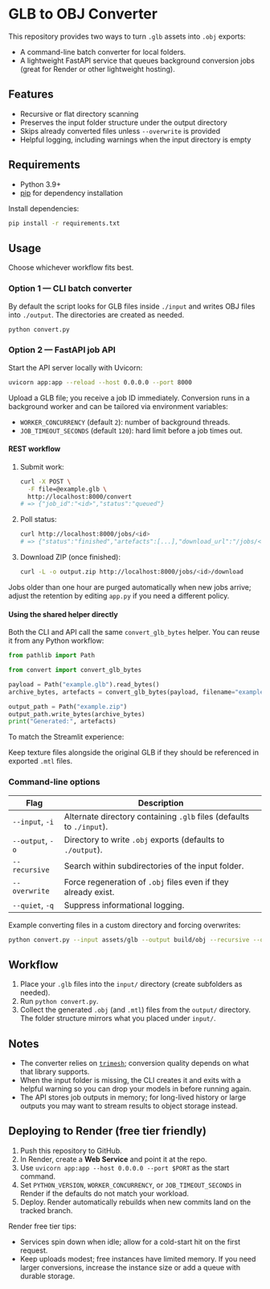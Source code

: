 # GLB to OBJ Converter

This repository provides two ways to turn `.glb` assets into `.obj` exports:

- A command-line batch converter for local folders.
- A lightweight FastAPI service that queues background conversion jobs (great for Render or other lightweight hosting).

## Features

- Recursive or flat directory scanning
- Preserves the input folder structure under the output directory
- Skips already converted files unless `--overwrite` is provided
- Helpful logging, including warnings when the input directory is empty

## Requirements

- Python 3.9+
- [pip](https://pip.pypa.io/) for dependency installation

Install dependencies:

```bash
pip install -r requirements.txt
```

## Usage

Choose whichever workflow fits best.

### Option 1 — CLI batch converter

By default the script looks for GLB files inside `./input` and writes OBJ files
into `./output`. The directories are created as needed.

```bash
python convert.py
```

### Option 2 — FastAPI job API

Start the API server locally with Uvicorn:

```bash
uvicorn app:app --reload --host 0.0.0.0 --port 8000
```

Upload a GLB file; you receive a job ID immediately. Conversion runs in a background worker and can be tailored via environment variables:

- `WORKER_CONCURRENCY` (default `2`): number of background threads.
- `JOB_TIMEOUT_SECONDS` (default `120`): hard limit before a job times out.

#### REST workflow

1. Submit work:

   ```bash
   curl -X POST \
     -F file=@example.glb \
     http://localhost:8000/convert
   # => {"job_id":"<id>","status":"queued"}
   ```

2. Poll status:

   ```bash
   curl http://localhost:8000/jobs/<id>
   # => {"status":"finished","artefacts":[...],"download_url":"/jobs/<id>/download"}
   ```

3. Download ZIP (once finished):

   ```bash
   curl -L -o output.zip http://localhost:8000/jobs/<id>/download
   ```

Jobs older than one hour are purged automatically when new jobs arrive; adjust the retention by editing `app.py` if you need a different policy.

#### Using the shared helper directly

Both the CLI and API call the same `convert_glb_bytes` helper. You can reuse it from any Python workflow:

```python
from pathlib import Path

from convert import convert_glb_bytes

payload = Path("example.glb").read_bytes()
archive_bytes, artefacts = convert_glb_bytes(payload, filename="example.glb")

output_path = Path("example.zip")
output_path.write_bytes(archive_bytes)
print("Generated:", artefacts)
```

To match the Streamlit experience:

Keep texture files alongside the original GLB if they should be referenced in exported `.mtl` files.

### Command-line options

| Flag | Description |
| ---- | ----------- |
| `--input`, `-i` | Alternate directory containing `.glb` files (defaults to `./input`). |
| `--output`, `-o` | Directory to write `.obj` exports (defaults to `./output`). |
| `--recursive` | Search within subdirectories of the input folder. |
| `--overwrite` | Force regeneration of `.obj` files even if they already exist. |
| `--quiet`, `-q` | Suppress informational logging. |

Example converting files in a custom directory and forcing overwrites:

```bash
python convert.py --input assets/glb --output build/obj --recursive --overwrite
```

## Workflow

1. Place your `.glb` files into the `input/` directory (create subfolders as
   needed).
2. Run `python convert.py`.
3. Collect the generated `.obj` (and `.mtl`) files from the `output/`
   directory. The folder structure mirrors what you placed under `input/`.

## Notes

- The converter relies on [`trimesh`](https://trimsh.org/); conversion quality depends on what that library supports.
- When the input folder is missing, the CLI creates it and exits with a helpful warning so you can drop your models in before running again.
- The API stores job outputs in memory; for long-lived history or large outputs you may want to stream results to object storage instead.

## Deploying to Render (free tier friendly)

1. Push this repository to GitHub.
2. In Render, create a **Web Service** and point it at the repo.
3. Use `uvicorn app:app --host 0.0.0.0 --port $PORT` as the start command.
4. Set `PYTHON_VERSION`, `WORKER_CONCURRENCY`, or `JOB_TIMEOUT_SECONDS` in Render if the defaults do not match your workload.
5. Deploy. Render automatically rebuilds when new commits land on the tracked branch.

Render free tier tips:

- Services spin down when idle; allow for a cold-start hit on the first request.
- Keep uploads modest; free instances have limited memory. If you need larger conversions, increase the instance size or add a queue with durable storage.
